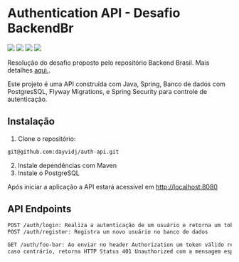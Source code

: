 
# Authentication API - Desafio BackendBr
<img src="https://img.shields.io/badge/Java-ED8B00?style=for-the-badge&logo=openjdk&logoColor=white"/> <img src="https://img.shields.io/badge/Spring-6DB33F?style=for-the-badge&logo=spring&logoColor=white"/>
<img src="https://img.shields.io/badge/PostgreSQL-316192?style=for-the-badge&logo=postgresql&logoColor=white"/> <img src="https://img.shields.io/badge/JWT-black?style=for-the-badge&logo=JSON%20web%20tokens"/>

Resolução do desafio proposto pelo repositório Backend Brasil. Mais detalhes [aqui.](https://github.com/backend-br/desafios/blob/master/authentication/PROBLEM.md).

Este projeto é uma API construída com Java, Spring, Banco de dados com PostgresSQL, Flyway Migrations, e Spring Security para controle de autenticação.


## Instalação 
1. Clone o repositório:
```bash
git@github.com:dayvidj/auth-api.git
```
2. Instale dependências com Maven
3. Instale o PostgreSQL 

Após iniciar a aplicação a API estará acessível em [http://localhost:8080](http://localhost:8080)

## API Endpoints
```bash 
POST /auth/login: Realiza a autenticação de um usuário e retorna um token JWT válido para acesso das demais requisições.
POST /auth/register: Registra um novo usuário no banco de dados

GET /auth/foo-bar: Ao enviar no header Authorization um token válido retorna um HTTP Status code 204 NoContent,
caso contrárío, retorna HTTP Status 401 Unauthorized com a mensagem específicando o problema.
```




